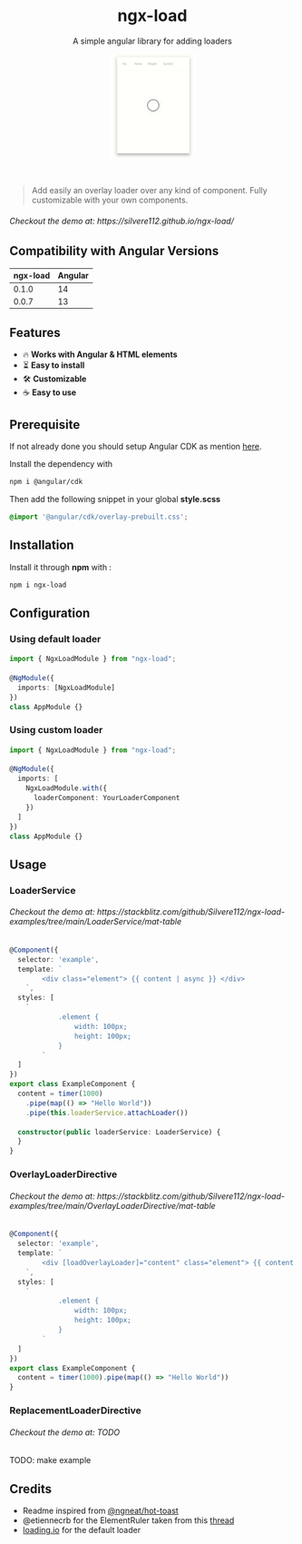<h1 align="center">ngx-load</h1>
<p align="center">A simple angular library for adding loaders</p>
<p align="center">
  <img width="30%" height="30%" src="./assets/demo.gif?raw=true"><br />
</p>
<br />

> Add easily an overlay loader over any kind of component. Fully customizable with your own components.
<h6>Checkout the demo at: https://silvere112.github.io/ngx-load/</h6>

## Compatibility with Angular Versions

<table>
  <thead>
    <tr>
      <th>ngx-load</th>
      <th>Angular</th>
    </tr>
  </thead>
  <tbody>
    <tr>
      <td>
        0.1.0
      </td>
      <td>
        14
      </td>
    </tr>
    <tr>
      <td>
        0.0.7
      </td>
      <td>
        13
      </td>
    </tr>
  </tbody>
</table>


## Features
- 🔥 **Works with Angular & HTML elements**
- ⏳ **Easy to install**
- 🛠 **Customizable**
- ☕ **Easy to use**

## Prerequisite
If not already done you should setup Angular CDK as mention [here](https://material.angular.io/cdk/overlay/overview).

Install the dependency with
```bash
npm i @angular/cdk
```

Then add the following snippet in your global **style.scss**


```scss
@import '@angular/cdk/overlay-prebuilt.css';
```
## Installation

Install it through **npm** with :

```bash
npm i ngx-load
```

## Configuration

### Using default loader
```typescript
import { NgxLoadModule } from "ngx-load";

@NgModule({
  imports: [NgxLoadModule]
})
class AppModule {}
```

### Using custom loader
```typescript
import { NgxLoadModule } from "ngx-load";

@NgModule({
  imports: [
    NgxLoadModule.with({
      loaderComponent: YourLoaderComponent
    })
  ]
})
class AppModule {}
```

## Usage
### LoaderService 
<h6>Checkout the demo at: https://stackblitz.com/github/Silvere112/ngx-load-examples/tree/main/LoaderService/mat-table</h6 >

```typescript
@Component({
  selector: 'example',
  template: `
        <div class="element"> {{ content | async }} </div>
    `,
  styles: [
    `
            .element {
                width: 100px;
                height: 100px;
            }
        `
  ]
})
export class ExampleComponent {
  content = timer(1000)
    .pipe(map(() => "Hello World"))
    .pipe(this.loaderService.attachLoader())

  constructor(public loaderService: LoaderService) {
  }
}
```

### OverlayLoaderDirective
<h6>Checkout the demo at: https://stackblitz.com/github/Silvere112/ngx-load-examples/tree/main/OverlayLoaderDirective/mat-table</h6>

```typescript
@Component({
  selector: 'example',
  template: `
        <div [loadOverlayLoader]="content" class="element"> {{ content | async }} </div>
    `,
  styles: [
    `
            .element {
                width: 100px;
                height: 100px;
            }
        `
  ]
})
export class ExampleComponent {
  content = timer(1000).pipe(map(() => "Hello World"))
}
```

### ReplacementLoaderDirective
<h6>Checkout the demo at: TODO</h6 >

TODO: make example 


## Credits

- Readme inspired from <a href="https://github.com/ngneat/hot-toast/blob/master/README.md">@ngneat/hot-toast</a>
- @etiennecrb for the ElementRuler taken from this <a href="https://github.com/angular/components/issues/10393#issuecomment-381084401">thread</a> 
- <a href="https://loading.io/css">loading.io</a> for the default loader


